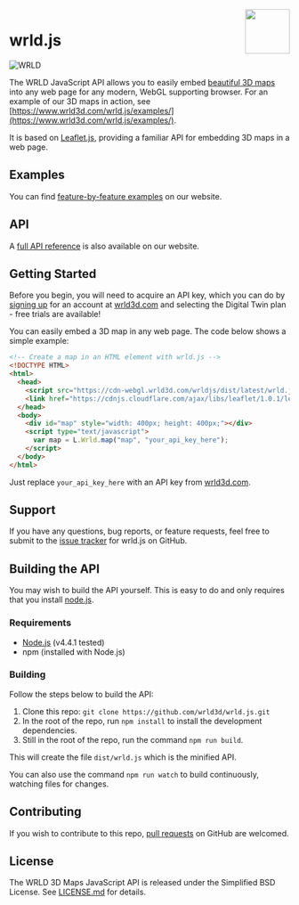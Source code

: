 <a href="https://www.wrld3d.com/">
    <img src="https://cdn2.wrld3d.com/wp-content/uploads/2017/04/WRLD_Blue.png"  align="right" height="80px" />
</a>

# wrld.js

![WRLD](https://cdn2.wrld3d.com/wp-content/uploads/2017/04/screenselection01.png)

The WRLD JavaScript API allows you to easily embed [beautiful 3D maps](https://www.wrld3d.com/) into any web page for any modern, WebGL supporting browser. For an example of our 3D maps in action, see [https://www.wrld3d.com/wrld.js/examples/](https://www.wrld3d.com/wrld.js/examples/).

It is based on [Leaflet.js](http://leafletjs.com/), providing a familiar API for embedding 3D maps in a web page.

## Examples

You can find [feature-by-feature examples](https://www.wrld3d.com/wrld.js/examples/) on our website.

## API

A [full API reference](https://www.wrld3d.com/wrld.js/docs/) is also available on our website.

## Getting Started

Before you begin, you will need to acquire an API key, which you can do by [signing up](https://www.wrld3d.com/register/) for an account at [wrld3d.com](https://www.wrld3d.com) and selecting the Digital Twin plan - free trials are available!

You can easily embed a 3D map in any web page. The code below shows a simple example:

```html
<!-- Create a map in an HTML element with wrld.js -->
<!DOCTYPE HTML>
<html>
  <head>
    <script src="https://cdn-webgl.wrld3d.com/wrldjs/dist/latest/wrld.js"></script>
    <link href="https://cdnjs.cloudflare.com/ajax/libs/leaflet/1.0.1/leaflet.css" rel="stylesheet" />
  </head>
  <body>
    <div id="map" style="width: 400px; height: 400px;"></div>
    <script type="text/javascript">
      var map = L.Wrld.map("map", "your_api_key_here");
    </script>
  </body>
</html>
```

Just replace `your_api_key_here` with an API key from [wrld3d.com](https://www.wrld3d.com/register/).

## Support

If you have any questions, bug reports, or feature requests, feel free to submit to the [issue tracker](https://github.com/wrld3d/wrld.js/issues) for wrld.js on GitHub.

## Building the API

You may wish to build the API yourself. This is easy to do and only requires that you install [node.js](https://nodejs.org/en/).

### Requirements

*   [Node.js](https://nodejs.org/en/) (v4.4.1 tested)
*   npm (installed with Node.js)

### Building

Follow the steps below to build the API:

1.  Clone this repo: `git clone https://github.com/wrld3d/wrld.js.git`
2.  In the root of the repo, run `npm install` to install the development dependencies.
3.  Still in the root of the repo, run the command `npm run build`.

This will create the file `dist/wrld.js` which is the minified API.

You can also use the command `npm run watch` to build continuously, watching files for changes.

## Contributing

If you wish to contribute to this repo, [pull requests](https://github.com/wrld3d/wrld.js) on GitHub are welcomed.

## License

The WRLD 3D Maps JavaScript API is released under the Simplified BSD License. See [LICENSE.md](https://github.com/wrld3d/wrld.js/blob/master/LICENSE.md) for details.
